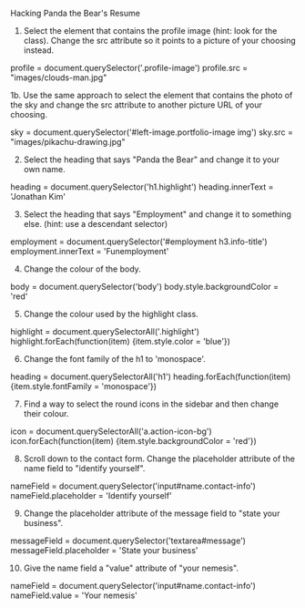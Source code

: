 Hacking Panda the Bear's Resume

1. Select the element that contains the profile image (hint: look for the class). Change the src attribute so it points to a picture of your choosing instead.

profile = document.querySelector('.profile-image')
profile.src = "images/clouds-man.jpg"

1b. Use the same approach to select the element that contains the photo of the sky and change the src attribute to another picture URL of your choosing.

sky = document.querySelector('#left-image.portfolio-image img')
sky.src = "images/pikachu-drawing.jpg"

2. Select the heading that says "Panda the Bear" and change it to your own name.

heading = document.querySelector('h1.highlight')
heading.innerText = 'Jonathan Kim'

3. Select the heading that says "Employment" and change it to something else. (hint: use a descendant selector)

employment = document.querySelector('#employment h3.info-title')
employment.innerText = 'Funemployment'

4. Change the colour of the body.

body = document.querySelector('body')
body.style.backgroundColor = 'red'

5. Change the colour used by the highlight class.

highlight = document.querySelectorAll('.highlight')
highlight.forEach(function(item) {item.style.color = 'blue'})

6. Change the font family of the h1 to 'monospace'.

heading = document.querySelectorAll('h1')
heading.forEach(function(item) {item.style.fontFamily = 'monospace'})

7. Find a way to select the round icons in the sidebar and then change their colour.

icon = document.querySelectorAll('a.action-icon-bg')
icon.forEach(function(item) {item.style.backgroundColor = 'red'})

8. Scroll down to the contact form. Change the placeholder attribute of the name field to "identify yourself".

nameField = document.querySelector('input#name.contact-info')
nameField.placeholder = 'Identify yourself'

9. Change the placeholder attribute of the message field to "state your business".

messageField = document.querySelector('textarea#message')
messageField.placeholder = 'State your business'

10. Give the name field a "value" attribute of "your nemesis".

nameField = document.querySelector('input#name.contact-info')
nameField.value = 'Your nemesis'
